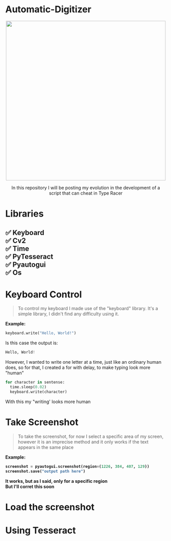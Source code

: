 # Automatic-Digitizer

<p align="center">
  <img width="500" height="500" src="https://upload.wikimedia.org/wikipedia/en/thumb/d/d1/TypeRacer_logo.svg/1200px-TypeRacer_logo.svg.png">
</p>

<p align="center">
In this repository I will be posting my evolution in the development of a script that can cheat in Type Racer
</p>

# Libraries

:white_check_mark: Keyboard<br/>
:white_check_mark: Cv2<br/>
:white_check_mark: Time<br/>
:white_check_mark: PyTesseract<br/>
:white_check_mark: Pyautogui<br/>
:white_check_mark: Os<br/>
--------------------------------------------------------------
# Keyboard Control

>To control my keyboard I made use of the "keyboard" library. It's a simple library, I didn't find any difficulty using it.<br/>

<b> Example: </b>
```py
keyboard.write("Hello, World!")
```
Is this case the output is:
```py
Hello, World!
```
However, I wanted to write one letter at a time, just like an ordinary human does, so for that, I created a for with delay, to make typing look more "human"
```py
for character in sentense:
  time.sleep(0.02)
  keyboard.write(character)
```
With this my "writing' looks more human

# Take Screenshot

>To take the screenshot, for now I select a specific area of my screen, however it is an imprecise method and it only works if the text appears in the same place<br/>

<b> Example: <b/>
```py
screenshot = pyautogui.screenshot(region=(1226, 384, 407, 129))
screenshot.save("output path here")
```
It works, but as I said, only for a specific region<br/>
But I'll corret this soon

# Load the screenshot

# Using Tesseract
